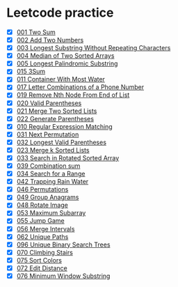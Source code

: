 # Leetcode practice
- [x] [001 Two Sum](./python/001-two-sum.py)
- [x] [002 Add Two Numbers](./python/002-add-two-numbers.py)
- [x] [003 Longest Substring Without Repeating Characters](./python/003-longest-substring-without-repeating-characters.py)    
- [x] [004 Median of Two Sorted Arrays](./python/004-median-of-two-sorted-arrays.py)
- [x] [005 Longest Palindromic Substring](./python/005-longest-palindromic-substring.py)
- [x] [015 3Sum](./python/015-3sum.py)
- [x] [011 Container With Most Water](./python/011-container-with-most-water.py)
- [x] [017 Letter Combinations of a Phone Number](./python/017-letter-combinations-of-a-phone-number.py)
- [x] [019 Remove Nth Node From End of List](./python/019-remove-nth-node-from-end-of-list.py)
- [x] [020 Valid Parentheses](./python/020-valid-parentheses.py)
- [x] [021 Merge Two Sorted Lists](./python/021-merge-two-sorted-lists.py)
- [x] [022 Generate Parentheses](./python/022-generate-parentheses.py)
- [x] [010 Regular Expression Matching](./python/010-regular-expression-matching.py)
- [x] [031 Next Permutation](./python/031-next-permutation.py)
- [x] [032 Longest Valid Parentheses](./python/032-longest-valid-parentheses.py)
- [x] [023 Merge k Sorted Lists](./python/023-merge-k-sorted-lists.py)
- [x] [033 Search in Rotated Sorted Array](./python/033-search-in-rotated-sorted-array.py)
- [x] [039 Combination sum](./python/039-combination-sum.py)
- [x] [034 Search for a Range](./python/034-search-for-a-range.py)
- [x] [042 Trapping Rain Water](./python/042-trapping-rain-water.py)
- [x] [046 Permutations](./python/046-permutations.py)
- [x] [049 Group Anagrams](./python/049-group-anagrams.py)
- [x] [048 Rotate Image](./python/048-rotate-image.py)
- [x] [053 Maximum Subarray](./python/053-maximum-subarray.py)
- [x] [055 Jump Game](./python/055-jump-game.py)
- [x] [056 Merge Intervals](./python/056-merge-intervals.py)
- [x] [062 Unique Paths](./python/062-unique-paths.py)
- [x] [096 Unique Binary Search Trees](./python/096-unique-binary-search-trees.py)
- [x] [070 Climbing Stairs](./python/070-climbing-stairs.py)
- [x] [075 Sort Colors](./python/075-sort-colors.py)
- [x] [072 Edit Distance](./python/072-edit-distance.py)
- [x] [076 Minimum Window Substring](./python/076-minimum-window-substring.py)
